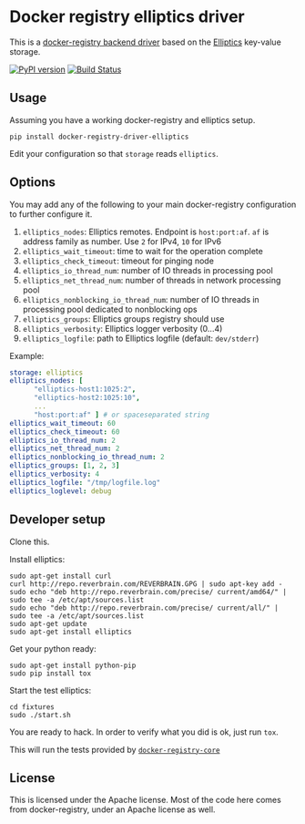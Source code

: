 # Docker registry elliptics driver

This is a [docker-registry backend driver](https://github.com/dotcloud/docker-registry/tree/master/depends/docker-registry-core) based on the [Elliptics](http://reverbrain.com/elliptics/) key-value storage.

[![PyPI version][pypi-image]][pypi-url]
[![Build Status][travis-image]][travis-url]

## Usage

Assuming you have a working docker-registry and elliptics setup.

`pip install docker-registry-driver-elliptics`

Edit your configuration so that `storage` reads `elliptics`.


## Options

You may add any of the following to your main docker-registry configuration to further configure it.

1. `elliptics_nodes`: Elliptics remotes. Endpoint is `host:port:af`. `af` is address family as number. Use `2` for IPv4, `10` for IPv6
1. `elliptics_wait_timeout`: time to wait for the operation complete
1. `elliptics_check_timeout`: timeout for pinging node
1. `elliptics_io_thread_num`: number of IO threads in processing pool
1. `elliptics_net_thread_num`: number of threads in network processing pool
1. `elliptics_nonblocking_io_thread_num`: number of IO threads in processing pool dedicated to nonblocking ops
1. `elliptics_groups`: Elliptics groups registry should use
1. `elliptics_verbosity`: Elliptics logger verbosity (0...4)
1. `elliptics_logfile`: path to Elliptics logfile (default: `dev/stderr`)

Example:

```yaml
storage: elliptics
elliptics_nodes: [
      "elliptics-host1:1025:2",
      "elliptics-host2:1025:10",
      ...
      "host:port:af" ] # or spaceseparated string
elliptics_wait_timeout: 60
elliptics_check_timeout: 60
elliptics_io_thread_num: 2
elliptics_net_thread_num: 2
elliptics_nonblocking_io_thread_num: 2
elliptics_groups: [1, 2, 3]
elliptics_verbosity: 4
elliptics_logfile: "/tmp/logfile.log"
elliptics_loglevel: debug
```

## Developer setup

Clone this.

Install elliptics:

```
sudo apt-get install curl
curl http://repo.reverbrain.com/REVERBRAIN.GPG | sudo apt-key add -
sudo echo "deb http://repo.reverbrain.com/precise/ current/amd64/" | sudo tee -a /etc/apt/sources.list
sudo echo "deb http://repo.reverbrain.com/precise/ current/all/" | sudo tee -a /etc/apt/sources.list
sudo apt-get update
sudo apt-get install elliptics
```

Get your python ready:

```
sudo apt-get install python-pip
sudo pip install tox
```

Start the test elliptics:

```
cd fixtures
sudo ./start.sh
```

You are ready to hack.
In order to verify what you did is ok, just run `tox`.

This will run the tests provided by [`docker-registry-core`](https://github.com/dotcloud/docker-registry/tree/master/depends/docker-registry-core)


## License

This is licensed under the Apache license.
Most of the code here comes from docker-registry, under an Apache license as well.

[pypi-url]: https://pypi.python.org/pypi/docker-registry-driver-elliptics
[pypi-image]: https://badge.fury.io/py/docker-registry-driver-elliptics.svg

[travis-url]: http://travis-ci.org/noxiouz/docker-registry-driver-elliptics
[travis-image]: https://secure.travis-ci.org/noxiouz/docker-registry-driver-elliptics.png?branch=master
